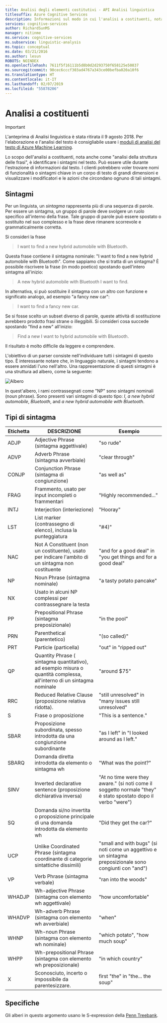 ```yaml
---
title: Analisi degli elementi costitutivi - API Analisi linguistica
titlesuffix: Azure Cognitive Services
description: Informazioni sul modo in cui l'analisi a costituenti, nota anche come "analisi della struttura delle frasi", identifica i sintagmi nel testo.
services: cognitive-services
author: RichardSunMS
manager: nitinme
ms.service: cognitive-services
ms.subservice: linguistic-analysis
ms.topic: conceptual
ms.date: 03/21/2016
ms.author: lesun
ROBOTS: NOINDEX
ms.openlocfilehash: 7611f5f16111b5d8b0d2d293750f658125e50837
ms.sourcegitcommit: 90cec6cccf303ad4767a343ce00befba020a10f6
ms.translationtype: HT
ms.contentlocale: it-IT
ms.lasthandoff: 02/07/2019
ms.locfileid: "55878206"
---
```

# <a name="constituency-parsing"></a>Analisi a costituenti

> [!IMPORTANT]
> L'anteprima di Analisi linguistica è stata ritirata il 9 agosto 2018. Per l'elaborazione e l'analisi del testo è consigliabile usare i [moduli di analisi del testo di Azure Machine Learning](https://docs.microsoft.com/azure/machine-learning/studio-module-reference/text-analytics).

Lo scopo dell'analisi a costituenti, nota anche come "analisi della struttura delle frasi", è identificare i sintagmi nel testo.
Può essere utile durante l'estrazione di informazioni dal testo.
I clienti potrebbero voler trovare nomi di funzionalità o sintagmi chiave in un corpo di testo di grandi dimensioni e visualizzare i modificatori e le azioni che circondano ognuno di tali sintagmi.

## <a name="phrases"></a>Sintagmi

Per un linguista, un *sintagma* rappresenta più di una sequenza di parole.
Per essere un sintagma, un gruppo di parole deve svolgere un ruolo specifico all'interno della frase.
Tale gruppo di parole può essere spostato o sostituito nel suo complesso e la frase deve rimanere scorrevole e grammaticalmente corretta.

Si consideri la frase

> I want to find a new hybrid automobile with Bluetooth.

Questa frase contiene il sintagma nominale: "I want to find a new hybrid automobile with Bluetooth".
Come sappiamo che si tratta di un sintagma?
È possibile riscrivere la frase (in modo poetico) spostando quell'intero sintagma all'inizio:

> A new hybrid automobile with Bluetooth I want to find.

In alternativa, si può sostituire il sintagma con un altro con funzione e significato analogo, ad esempio "a fancy new car":

> I want to find a fancy new car.

Se si fosse scelto un subset diverso di parole, queste attività di sostituzione avrebbero prodotto frasi strane o illeggibili.
Si consideri cosa succede spostando "find a new" all'inizio:

> Find a new I want to hybrid automobile with Bluetooth.

Il risultato è molto difficile da leggere e comprendere.

L'obiettivo di un parser consiste nell'individuare tutti i sintagmi di questo tipo.
È interessante notare che, in linguaggio naturale, i sintagmi tendono a essere annidati l'uno nell'altro.
Una rappresentazione di questi sintagmi è una struttura ad albero, come la seguente:

![Albero](./Images/tree.png)

In quest'albero, i rami contrassegnati come "NP" sono sintagmi nominali (noun phrase).
Sono presenti vari sintagmi di questo tipo: *I*, *a new hybrid automobile*, *Bluetooth*, and *a new hybrid automobile with Bluetooth*.

## <a name="phrase-types"></a>Tipi di sintagma

| Etichetta | DESCRIZIONE | Esempio |
|-------|-------------|---------|
|ADJP   | Adjective Phrase (sintagma aggettivale) | "so rude" |
|ADVP   | Adverb Phrase (sintagma avverbiale) | "clear through" |
|CONJP  | Conjunction Phrase (sintagma di congiunzione) | "as well as" |
|FRAG   | Frammento, usato per input incompleti o frammentari | "Highly recommended..." |
|INTJ   | Interjection (interiezione) | "Hooray" |
|LST    | List marker (contrassegno di elenco), inclusa la punteggiatura | "#4)" |
|NAC    | Not A Constituent (non un costituente), usato per indicare l'ambito di un sintagma non costituente |  "and for a good deal" in "you get things and for a good deal" |
|NP | Noun Phrase (sintagma nominale) | "a tasty potato pancake" |
|NX | Usato in alcuni NP complessi per contrassegnare la testa| |
|PP | Prepositional Phrase (sintagma preposizionale)| "in the pool" |
|PRN    | Parenthetical (parentetico)| "(so called)" |
|PRT    | Particle (particella)| "out" in "ripped out" |
|QP | Quantity Phrase ( sintagma quantitativo), ad esempio misura o quantità complessa, all'interno di un sintagma nominale| "around $75" |
|RRC    | Reduced Relative Clause (proposizione relativa ridotta).| "still unresolved" in "many issues still unresolved" |
|S  | Frase o proposizione | "This is a sentence."
|SBAR   | Proposizione subordinata, spesso introdotta da una congiunzione subordinante | "as I left" in "I looked around as I left."|
|SBARQ  | Domanda diretta introdotta da elemento o sintagma wh | "What was the point?" |
|SINV   | Inverted declarative sentence (proposizione dichiarativa inversa) | "At no time were they aware." (si noti come il soggetto normale "they" è stato spostato dopo il verbo "were") |
|SQ | Domanda si/no invertita o proposizione principale di una domanda introdotta da elemento wh | "Did they get the car?" |
|UCP    | Unlike Coordinated Phrase (sintagma coordinante di categorie sintattiche dissimili)| "small and with bugs" (si noti come un aggettivo e un sintagma preposizionale sono congiunti con "and")|
|VP | Verb Phrase (sintagma verbale) | "ran into the woods" |
|WHADJP | Wh-adjective Phrase (sintagma con elemento wh aggettivale) | "how uncomfortable" |
|WHADVP | Wh-adverb Phrase (sintagma con elemento wh avverbiale)| "when" |
|WHNP   | Wh-noun Phrase (sintagma con elemento wh nominale)| "which potato", "how much soup"|
|WHPP   | Wh-prepositional Phrase (sintagma con elemento wh preposizionale)| "in which country"|
|X  | Sconosciuto, incerto o impossibile da parentesizzare.| first "the" in "the... the soup" |


## <a name="specification"></a>Specifiche

Gli alberi in questo argomento usano le S-expression della [Penn Treebank](https://catalog.ldc.upenn.edu/LDC99T42).
